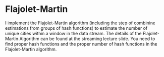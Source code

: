 # Flajolet-Martin

I implement the Flajolet-Martin algorithm (including the step of combinine estimations from groups of hash functions) to estimate the number of unique cities within a window in the data stream. The details of the Flajolet-Martin Algorithm can be found at the streaming lecture slide. You need to find proper hash functions and the proper number of hash functions in the Flajolet-Martin algorithm.
